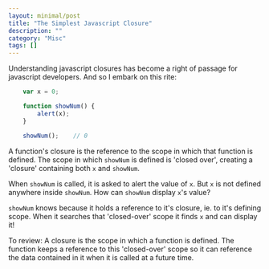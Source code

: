 ```yaml
---
layout: minimal/post
title: "The Simplest Javascript Closure"
description: ""
category: "Misc"
tags: []
---
```


Understanding javascript closures has become a right of passage for javascript developers. And so I embark on this rite:

```javascript
    var x = 0;

    function showNum() {
        alert(x);
    }

    showNum();    // 0
```

A function's closure is the reference to the scope in which that function is defined.
The scope in which `showNum` is defined is 'closed over', creating a 'closure' containing both `x` and `showNum`.

When `showNum` is called, it is asked to alert the value of `x`.
But `x` is not defined anywhere inside `showNum`. How can `showNum` display `x`'s value?

`showNum` knows because it holds a reference to it's closure, ie. to it's defining scope. When it searches that 'closed-over' scope it finds `x` and can display it!

To review:
A closure is the scope in which a function is defined.
The function keeps a reference to this 'closed-over' scope so it can reference the data contained in it when it is called at a future time.


